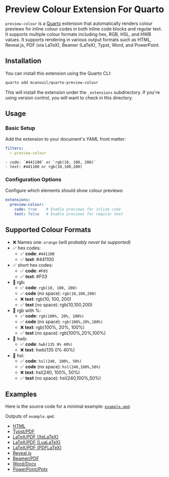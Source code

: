 # Preview Colour Extension For Quarto

`preview-colour` is a [Quarto](https://quarto.org) extension that automatically renders colour previews for inline colour codes in both inline code blocks and regular text.
It supports multiple colour formats including hex, RGB, HSL, and HWB values.
It supports rendering in various output formats such as HTML, Reveal.js, PDF (via LaTeX), Beamer (LaTeX), Typst, Word, and PowerPoint.

## Installation

You can install this extension using the Quarto CLI:

```bash
quarto add mcanouil/quarto-preview-colour
```

This will install the extension under the `_extensions` subdirectory.
If you're using version control, you will want to check in this directory.

## Usage

### Basic Setup

Add the extension to your document's YAML front matter:

```yaml
filters:
  - preview-colour
```

````qmd
- code: `#441100` or `rgb(10, 100, 200)`
- text: #441100 or rgb(10,100,200)
````

### Configuration Options

Configure which elements should show colour previews:

```yaml
extensions:
  preview-colour:
    code: true    # Enable previews for inline code
    text: false   # Enable previews for regular text
```

## Supported Colour Formats

- ❌ Names one: `orange` (*will probably never be supported*)
- ✅ hex codes:
  - ✅ **code**: `#441100`
  - ✅ **text**: #441100
- ✅ short hex codes:
  - ✅ **code**: `#F03`
  - ✅ **text**: #F03
- 🔶 rgb:
  - ✅ **code**: `rgb(10, 100, 200)`
  - ✅ **code** (no space): `rgb(10,100,200)`
  - ❌ **text**: rgb(10, 100, 200)
  - ✅ **text** (no space): rgb(10,100,200)
- 🔶 rgb with %:
  - ✅ **code**: `rgb(100%, 20%, 100%)`
  - ✅ **code** (no space): `rgb(100%,20%,100%)`
  - ❌ **text**: rgb(100%, 20%, 100%)
  - ✅ **text** (no space): rgb(100%,20%,100%)
- 🔶 hwb:
  - ✅ **code**: `hwb(135 0% 40%)`
  - ❌ **text**: hwb(135 0% 40%)
- 🔶 hsl:
  - ✅ **code**: `hsl(240, 100%, 50%)`
  - ✅ **code** (no space): `hsl(240,100%,50%)`
  - ❌ **text**: hsl(240, 100%, 50%)
  - ✅ **text** (no space): hsl(240,100%,50%)

## Examples

Here is the source code for a minimal example: [`example.qmd`](example.qmd).

Outputs of `example.qmd`:

- [HTML](https://m.canouil.dev/quarto-preview-colour/)
- [Typst/PDF](https://m.canouil.dev/quarto-preview-colour/preview-colour-typst.pdf)
- [LaTeX/PDF (XeLaTeX)](https://m.canouil.dev/quarto-preview-colour/preview-colour-xelatex.pdf)
- [LaTeX/PDF (LuaLaTeX)](https://m.canouil.dev/quarto-preview-colour/preview-colour-lualatex.pdf)
- [LaTeX/PDF (PDFLaTeX)](https://m.canouil.dev/quarto-preview-colour/preview-colour-pdflatex.pdf)
- [Reveal.js](https://m.canouil.dev/quarto-preview-colour/preview-colour-revealjs.html)
- [Beamer/PDF](https://m.canouil.dev/quarto-preview-colour/preview-colour-beamer.pdf)
- [Word/Docx](https://m.canouil.dev/quarto-preview-colour/preview-colour-docx.docx)
- [PowerPoint/Pptx](https://m.canouil.dev/quarto-preview-colour/preview-colour-pptx.pptx)
